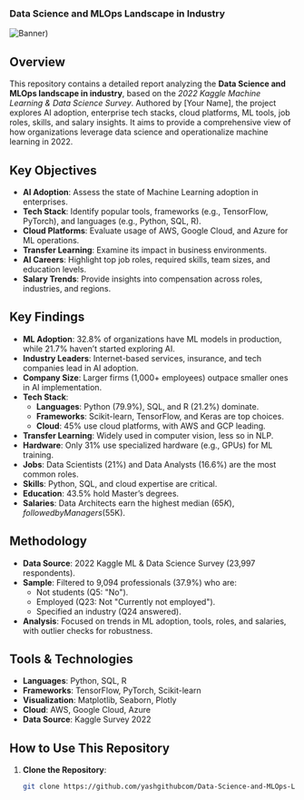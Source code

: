 ### Data Science and MLOps Landscape in Industry

![Banner]([MLDS.jpg))

## Overview
This repository contains a detailed report analyzing the **Data Science and MLOps landscape in industry**, based on the *2022 Kaggle Machine Learning & Data Science Survey*. Authored by [Your Name], the project explores AI adoption, enterprise tech stacks, cloud platforms, ML tools, job roles, skills, and salary insights. It aims to provide a comprehensive view of how organizations leverage data science and operationalize machine learning in 2022.

## Key Objectives
- **AI Adoption**: Assess the state of Machine Learning adoption in enterprises.
- **Tech Stack**: Identify popular tools, frameworks (e.g., TensorFlow, PyTorch), and languages (e.g., Python, SQL, R).
- **Cloud Platforms**: Evaluate usage of AWS, Google Cloud, and Azure for ML operations.
- **Transfer Learning**: Examine its impact in business environments.
- **AI Careers**: Highlight top job roles, required skills, team sizes, and education levels.
- **Salary Trends**: Provide insights into compensation across roles, industries, and regions.

## Key Findings
- **ML Adoption**: 32.8% of organizations have ML models in production, while 21.7% haven’t started exploring AI.
- **Industry Leaders**: Internet-based services, insurance, and tech companies lead in AI adoption.
- **Company Size**: Larger firms (1,000+ employees) outpace smaller ones in AI implementation.
- **Tech Stack**: 
  - **Languages**: Python (79.9%), SQL, and R (21.2%) dominate.
  - **Frameworks**: Scikit-learn, TensorFlow, and Keras are top choices.
  - **Cloud**: 45% use cloud platforms, with AWS and GCP leading.
- **Transfer Learning**: Widely used in computer vision, less so in NLP.
- **Hardware**: Only 31% use specialized hardware (e.g., GPUs) for ML training.
- **Jobs**: Data Scientists (21%) and Data Analysts (16.6%) are the most common roles.
- **Skills**: Python, SQL, and cloud expertise are critical.
- **Education**: 43.5% hold Master’s degrees.
- **Salaries**: Data Architects earn the highest median ($65K), followed by Managers ($55K).

## Methodology
- **Data Source**: 2022 Kaggle ML & Data Science Survey (23,997 respondents).
- **Sample**: Filtered to 9,094 professionals (37.9%) who are:
  - Not students (Q5: "No").
  - Employed (Q23: Not "Currently not employed").
  - Specified an industry (Q24 answered).
- **Analysis**: Focused on trends in ML adoption, tools, roles, and salaries, with outlier checks for robustness.

## Tools & Technologies
- **Languages**: Python, SQL, R
- **Frameworks**: TensorFlow, PyTorch, Scikit-learn
- **Visualization**: Matplotlib, Seaborn, Plotly
- **Cloud**: AWS, Google Cloud, Azure
- **Data Source**: Kaggle Survey 2022

## How to Use This Repository
1. **Clone the Repository**:
   ```bash
   git clone https://github.com/yashgithubcom/Data-Science-and-MLOps-Landscape-in-Industry.git
